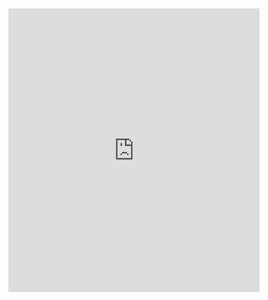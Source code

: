 ---
---

<br>
<br>

<iframe src="https://docs.google.com/presentation/d/e/2PACX-1vTwW64KCin4Dk0xWVqun2G6DB09nkEQqXWelTqql7fUEM9PLcLweFpShSYwrfFpFY9xT76HFPwfo58P/embed?start=true&loop=true&delayms=10000" frameborder="0" width="100%" height="569" allowfullscreen="true" mozallowfullscreen="true" webkitallowfullscreen="true"></iframe>